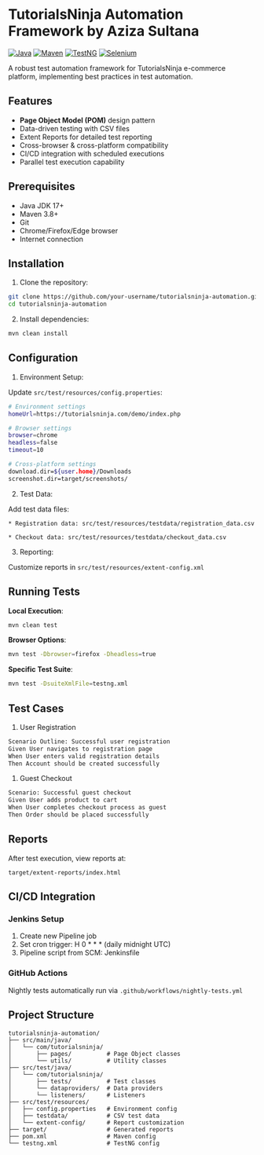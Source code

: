 # TutorialsNinja Automation Framework by Aziza Sultana

[![Java](https://img.shields.io/badge/Java-17%2B-blue)](https://www.java.com/)
[![Maven](https://img.shields.io/badge/Maven-3.8%2B-blue)](https://maven.apache.org/)
[![TestNG](https://img.shields.io/badge/TestNG-7.8.0-blue)](https://testng.org/)
[![Selenium](https://img.shields.io/badge/Selenium-4.8.0-blue)](https://www.selenium.dev/)

A robust test automation framework for TutorialsNinja e-commerce platform, implementing best practices in test automation.

## Features

- **Page Object Model (POM)** design pattern
- Data-driven testing with CSV files
- Extent Reports for detailed test reporting
- Cross-browser & cross-platform compatibility
- CI/CD integration with scheduled executions
- Parallel test execution capability

## Prerequisites

- Java JDK 17+
- Maven 3.8+
- Git
- Chrome/Firefox/Edge browser
- Internet connection

## Installation

1. Clone the repository:
```bash
git clone https://github.com/your-username/tutorialsninja-automation.git
cd tutorialsninja-automation
```

2. Install dependencies:
```bash
mvn clean install
```

## Configuration
1. Environment Setup:

Update `src/test/resources/config.properties`:
```bash
# Environment settings
homeUrl=https://tutorialsninja.com/demo/index.php

# Browser settings
browser=chrome
headless=false
timeout=10

# Cross-platform settings
download.dir=${user.home}/Downloads
screenshot.dir=target/screenshots/
```

2. Test Data:

Add test data files:

    * Registration data: src/test/resources/testdata/registration_data.csv

    * Checkout data: src/test/resources/testdata/checkout_data.csv

3. Reporting:

Customize reports in `src/test/resources/extent-config.xml`

## Running Tests
**Local Execution**:
```bash
mvn clean test
```

**Browser Options**:
```bash
mvn test -Dbrowser=firefox -Dheadless=true
```

**Specific Test Suite**:
```bash
mvn test -DsuiteXmlFile=testng.xml
```

## Test Cases
1. User Registration
```bash
Scenario Outline: Successful user registration
Given User navigates to registration page
When User enters valid registration details
Then Account should be created successfully
```

1. Guest Checkout
```bash
Scenario: Successful guest checkout
Given User adds product to cart
When User completes checkout process as guest
Then Order should be placed successfully
```

## Reports
After test execution, view reports at:
```
target/extent-reports/index.html
```

## CI/CD Integration
### Jenkins Setup
1. Create new Pipeline job
2. Set cron trigger: H 0 * * * (daily midnight UTC)
3. Pipeline script from SCM: Jenkinsfile
### GitHub Actions
Nightly tests automatically run via `.github/workflows/nightly-tests.yml`

## Project Structure
```
tutorialsninja-automation/
├── src/main/java/
│   └── com/tutorialsninja/
│       ├── pages/          # Page Object classes
│       └── utils/          # Utility classes
├── src/test/java/
│   └── com/tutorialsninja/
│       ├── tests/          # Test classes
│       └── dataproviders/  # Data providers
│       └── listeners/      # Listeners
├── src/test/resources/
│   ├── config.properties   # Environment config
│   ├── testdata/           # CSV test data
│   └── extent-config/      # Report customization
├── target/                 # Generated reports
├── pom.xml                 # Maven config
└── testng.xml              # TestNG config
```
